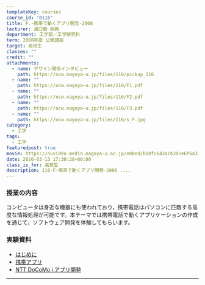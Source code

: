 ```yaml
---
templateKey: courses
course_id: "0116"
title: F.-携帯で動くアプリ開発-2008
lecturer: 濱口毅 助教
department: 工学部／工学研究科
term: 2008年度 公開講座
target: 高校生
classes: ""
credit: ""
attachments:
  - name: デザイン関係インタビュー
    path: https://ocw.nagoya-u.jp/files/116/pickup_116
  - name: ""
    path: https://ocw.nagoya-u.jp/files/116/F1.pdf
  - name: ""
    path: https://ocw.nagoya-u.jp/files/116/F2.pdf
  - name: ""
    path: https://ocw.nagoya-u.jp/files/116/F3.pdf
  - name: ""
    path: https://ocw.nagoya-u.jp/files/116/s_F.jpg
category:
  - 工学
tags:
  - 工学
featuredpost: true
movie: https://nuvideo.media.nagoya-u.ac.jp/embed/b10fc643acb30ce6f6a311a23446b48696813577
date: 2020-03-13 17:30:28+00:00
class_is_for: 高校生
description: 116-F-携帯で動くアプリ開発-2008 ....
---
```


### 授業の内容

コンピュータは身近な機器にも使われており，携帯電話はパソコンに匹敵する高度な情報処理が可能です。本テーマでは携帯電話で動くアプリケーションの作成を通じて，ソフトウェア開発を体験してもらいます。

### 実験資料

- [はじめに](https://ocw.nagoya-u.jp/files/116/F1.pdf)
- [携帯アプリ](https://ocw.nagoya-u.jp/files/116/F2.pdf)
- [NTT DoCoMo i アプリ開発](https://ocw.nagoya-u.jp/files/116/F3.pdf)

---
